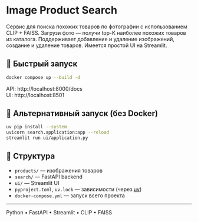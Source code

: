 # Image Product Search

Сервис для поиска похожих товаров по фотографии с использованием CLIP + FAISS. Загрузи фото — получи top-K наиболее похожих товаров из каталога. Поддерживает добавление и удаление изображений, создание и удаление товаров. Имеется простой UI на Streamlit.

## 🔧 Быстрый запуск

```bash
docker compose up --build -d
```

API: http://localhost:8000/docs  
UI: http://localhost:8501

## 🧪 Альтернативный запуск (без Docker)

```bash
uv pip install --system
uvicorn search.application:app --reload
streamlit run ui/application.py
```

## 📁 Структура

- `products/` — изображения товаров  
- `search/` — FastAPI backend  
- `ui/` — Streamlit UI  
- `pyproject.toml`, `uv.lock` — зависимости (через [uv](https://github.com/astral-sh/uv))  
- `docker-compose.yml` — запуск всего проекта

---

Python • FastAPI • Streamlit • CLIP • FAISS
